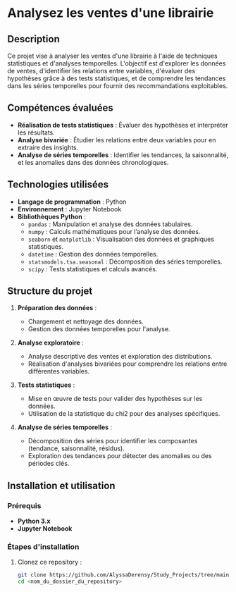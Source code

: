 # Analysez les ventes d'une librairie

## Description
Ce projet vise à analyser les ventes d'une librairie à l'aide de techniques statistiques et d'analyses temporelles. L'objectif est d'explorer les données de ventes, d'identifier les relations entre variables, d'évaluer des hypothèses grâce à des tests statistiques, et de comprendre les tendances dans les séries temporelles pour fournir des recommandations exploitables.

## Compétences évaluées
- **Réalisation de tests statistiques** : Évaluer des hypothèses et interpréter les résultats.
- **Analyse bivariée** : Étudier les relations entre deux variables pour en extraire des insights.
- **Analyse de séries temporelles** : Identifier les tendances, la saisonnalité, et les anomalies dans des données chronologiques.

## Technologies utilisées
- **Langage de programmation** : Python
- **Environnement** : Jupyter Notebook
- **Bibliothèques Python** :
  - `pandas` : Manipulation et analyse des données tabulaires.
  - `numpy` : Calculs mathématiques pour l’analyse des données.
  - `seaborn` et `matplotlib` : Visualisation des données et graphiques statistiques.
  - `datetime` : Gestion des données temporelles.
  - `statsmodels.tsa.seasonal` : Décomposition des séries temporelles.
  - `scipy` : Tests statistiques et calculs avancés.

## Structure du projet
1. **Préparation des données** :
   - Chargement et nettoyage des données.
   - Gestion des données temporelles pour l'analyse.

2. **Analyse exploratoire** :
   - Analyse descriptive des ventes et exploration des distributions.
   - Réalisation d'analyses bivariées pour comprendre les relations entre différentes variables.

3. **Tests statistiques** :
   - Mise en œuvre de tests pour valider des hypothèses sur les données.
   - Utilisation de la statistique du chi2 pour des analyses spécifiques.

4. **Analyse de séries temporelles** :
   - Décomposition des séries pour identifier les composantes (tendance, saisonnalité, résidus).
   - Exploration des tendances pour détecter des anomalies ou des périodes clés.

## Installation et utilisation
### Prérequis
- **Python 3.x**
- **Jupyter Notebook**

### Étapes d'installation
1. Clonez ce repository :
   ```bash
   git clone https://github.com/AlyssaDerensy/Study_Projects/tree/main/Openclassrooms/detection_faux_billets
   cd <nom_du_dossier_du_repository>
